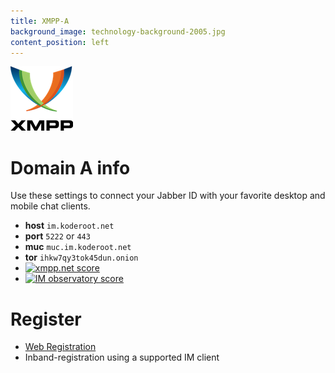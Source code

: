 ```yaml
---
title: XMPP-A
background_image: technology-background-2005.jpg
content_position: left
---
```

![](XMPP_logo.png)
# Domain A info

Use these settings to connect your Jabber ID with your favorite desktop and mobile chat clients.

+ **host** `im.koderoot.net`
+ **port** `5222` or `443`
+ **muc** `muc.im.koderoot.net`
+ **tor** `ihkw7qy3tok45dun.onion`
+ <a href='https://xmpp.net/result.php?domain=im.koderoot.net&amp;type=client'><img src='https://xmpp.net/badge.php?domain=im.koderoot.net' alt='xmpp.net score' /></a>
+ <a href='https://check.messaging.one/result.php?domain=im.koderoot.net&amp;type=server'>
  <img src='https://check.messaging.one/badge.php?domain=im.koderoot.net' alt='IM observatory score' /></a>

# Register
+ [Web Registration](https://im.koderoot.net/register-on-im.koderoot.net)
+ Inband-registration using a supported IM client

